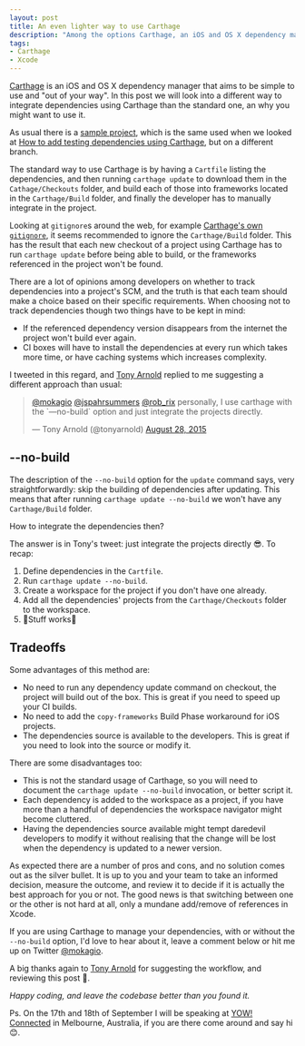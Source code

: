```yaml
---
layout: post
title: An even lighter way to use Carthage
description: "Among the options Carthage, an iOS and OS X dependency manager, provides there is the --no-build one. Using this we can integrate dependencies in the form of Xcode projects rather than frameworks, keeping the repository slimmer and the CI time low. This approach is lighter than than the usual way to work with Carthage, but comes with some disadvantages too."
tags:
- Carthage
- Xcode
---
```


[Carthage](https://github.com/Carthage/Carthage) is an iOS and OS X dependency manager that aims to be simple to use and "out of your way". In this post we will look into a different way to integrate dependencies using Carthage than the standard one, an why you might want to use it.

As usual there is a [sample project](https://github.com/mokacoding/Quick-Nimble-Carthage-Setup/tree/no-build), which is the same used when we looked at [How to add testing dependencies using Carthage](http://www.mokacoding.com/blog/setting-up-testing-libraries-with-carthage-xcode7), but on a different branch.

The standard way to use Carthage is by having a `Cartfile` listing the dependencies, and then running `carthage update` to download them in the `Cathage/Checkouts` folder, and build each of those into frameworks located in the `Carthage/Build` folder, and finally the developer has to manually integrate in the project.

Looking at `gitignore`s around the web, for example [Carthage's own `gitignore`](https://github.com/Carthage/Carthage/blob/master/.gitignore), it seems recommended to ignore the `Carthage/Build` folder. This has the result that each new checkout of a project using Carthage has to run `carthage update` before being able to build, or the frameworks referenced in the project won't be found.

There are a lot of opinions among developers on whether to track dependencies into a project's SCM, and the truth is that each team should make a choice based on their specific requirements. When choosing not to track dependencies though two things have to be kept in mind:

* If the referenced dependency version disappears from the internet the project won't build ever again.
* CI boxes will have to install the dependencies at every run which takes more time, or have caching systems which increases complexity.

I tweeted in this regard, and [Tony Arnold](https://twitter.com/tonyarnold) replied to me suggesting a different approach than usual:

<blockquote class="twitter-tweet" lang="en"><p lang="en" dir="ltr"><a href="https://twitter.com/mokagio">@mokagio</a> <a href="https://twitter.com/jspahrsummers">@jspahrsummers</a> <a href="https://twitter.com/rob_rix">@rob_rix</a> personally, I use carthage with the `—no-build` option and just integrate the projects directly.</p>&mdash; Tony Arnold (@tonyarnold) <a href="https://twitter.com/tonyarnold/status/637118291585056768">August 28, 2015</a></blockquote>
 <script async src="//platform.twitter.com/widgets.js" charset="utf-8"></script>

## --no-build

The description of the `--no-build` option for the `update` command says, very straightforwardly: skip the building of dependencies after updating. This means that after running `carthage update --no-build` we won't have any `Carthage/Build` folder.

How to integrate the dependencies then?

The answer is in Tony's tweet: just integrate the projects directly 😎. To recap:

1. Define dependencies in the `Cartfile`.
2. Run `carthage update --no-build`.
3. Create a workspace for the project if you don't have one already.
4. Add all the dependencies' projects from the `Carthage/Checkouts` folder to the workspace.
5. 🎉Stuff works🎉

## Tradeoffs

Some advantages of this method are:

* No need to run any dependency update command on checkout, the project will build out of the box. This is great if you need to speed up your CI builds.
* No need to add the `copy-frameworks` Build Phase workaround for iOS projects.
* The dependencies source is available to the developers. This is great if you need to look into the source or modify it.

There are some disadvantages too:

* This is not the standard usage of Carthage, so you will need to document the `carthage update --no-build` invocation, or better script it.
* Each dependency is added to the workspace as a project, if you have more than a handful of dependencies the workspace navigator might become cluttered.
* Having the dependencies source available might tempt daredevil developers to modify it without realising that the change will be lost when the dependency is updated to a newer version.

As expected there are a number of pros and cons, and no solution comes out as the silver bullet. It is up to you and your team to take an informed decision, measure the outcome, and review it to decide if it is actually the best approach for you or not. The good news is that switching between one or the other is not hard at all, only a mundane add/remove of references in Xcode.

If you are using Carthage to manage your dependencies, with or without the `--no-build` option, I'd love to hear about it, leave a comment below or hit me up on Twitter [@mokagio](https://twitter.com/mokagio).

A big thanks again to [Tony Arnold](https://twitter.com/tonyarnold) for suggesting the workflow, and reviewing this post 👏.

_Happy coding, and leave the codebase better than you found it._

Ps. On the 17th and 18th of September I will be speaking at [YOW! Connected](http://connected.yowconference.com.au) in Melbourne, Australia, if you are there come around and say hi 😊.
